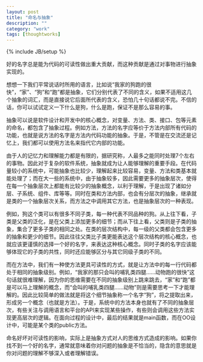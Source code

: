 ```yaml
---
layout: post
title: "命名与抽象"
description: ""
category: "work"
tags: [thoughtworks]
---
```

{% include JB/setup %}

好的名字总是能为代码的可读性做出重大贡献，而这种贡献是通过对事物进行抽象实现的。

想想一下我们平常说话时所用的语言，比如说“我家的狗跑的很快”，“家”、“狗”和“跑”都是抽象，它们分别代表了不同的含义，如果不适用这几个抽象的词汇，而是直接说它后面所代表的含义，恐怕几十句话都说不完。不信的话，你可以试试定义一下什么是狗，什么是跑，保证不是那么容易的事。

抽象可以说是软件设计和开发中的核心概念，对变量、方法、类、接口、包等元素的命名，都包含了抽象过程。例如方法，方法的名字应等价于方法内部所有代码的功能，也就是说方法的名字是方法内代码功能的抽象。于是，不管是在交流还是记忆上，我们都可以使用方法名来指代它内部的功能。

由于人的记忆力和理解能力都是有限的，据研究称，人最多之能同时处理7个左右的事物。因此对于复杂的软件系统，抽象就成为让人能够理解的重要手段。在代码量较小的系统中，可能抽象也比较少，理解起来比较容易，变量、方法和类基本就能处理了；而在大一些的系统中，由于抽象较多，因此需要更多的抽象层次，使得在每一个抽象层次上都能有比较少的抽象概念，以利于理解，于是出现了诸如分层、子系统、组件、库等等。同时在类和方法内部，也会有分层次的抽象，继承就是类的一个抽象层次关系，而方法之中调用其它方法，也是抽象层次的一种表现。

例如，狗这个类可以有很多不同子类，每一种代表不同品种的狗。从上往下看，子类是父类的泛化，是在父类上添加更多的细节；而从下往上看，父类则是子类的抽象，集合了更多子类的相同之处。在类的层次结构中，每一级的父类都会包含更多的抽象和更少的细节。因此往往父类比子类更能表达这个层次结构的核心概念，也就应该更谨慎的选择一个好的名字，来表达这种核心概念。同时子类的名字应该能够体现它的子类的共性，同时还应能够区分与其它同级子类的不同。

而在方法中，我们有一种使方法更具可读性的方式，就是让方法中的每一行代码都处于相同的抽象级别。例如，“我家的那只会叫的哺乳类四腿……动物跑的很快”这句话就很难理解，因为你的思维需要在不同的抽象级别上跳来跳去，“家”和“跑”都是可以马上理解的概念，而“会叫的哺乳类四腿……动物”则是需要思考一下才能理解的。因此比较简单的做法就是将这个细节抽象称一个名字“狗”，将之提取出来，形成另一个概念（也就是方法）。于是，系统中的方法本身也就有了不同的抽象层次，有些关注与调用语言和平台的API来实现某些操作，有些则会调用这些方法实现更高层次的逻辑。在面向过程的设计中，最后的结果就是main函数，而在OO设计中，可能是某个类的public方法。

命名好坏对可读性的影响，实际上是抽象方式对人的思维方式造成的影响。如果你找不到一个好的名字，通常就意味着你对问题的抽象是不恰当的，隐含的意思就是你对问题的理解不够深入或者理解错误。
